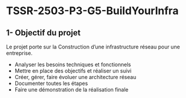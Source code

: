 # TSSR-2503-P3-G5-BuildYourInfra




## 1- Objectif du projet 
Le projet porte sur la Construction d’une infrastructure réseau pour une entreprise. 

- Analyser les besoins techniques et fonctionnels
- Mettre en place des objectifs et réaliser un suivi
- Créer, gérer, faire évoluer une architecture réseau
- Documenter toutes les étapes
- Faire une démonstration de la réalisation finale

